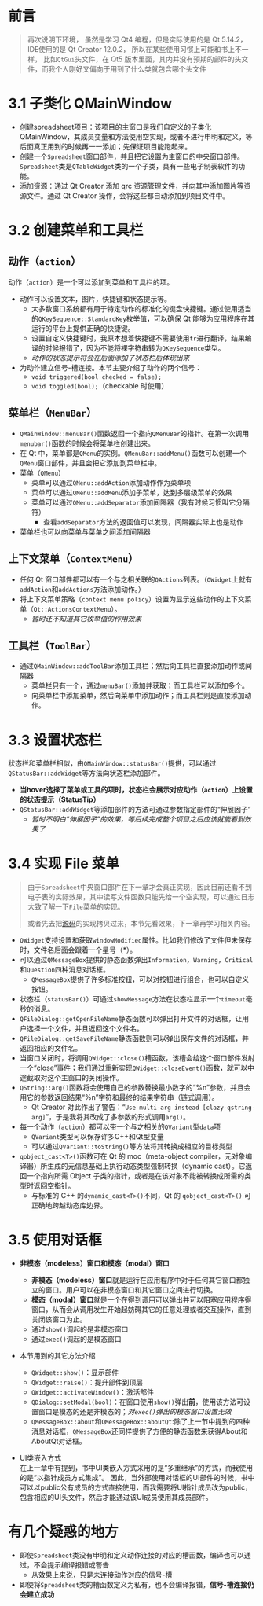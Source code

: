 # 前言
> 再次说明下环境，
> 虽然是学习 Qt4 编程，但是实际使用的是 Qt 5.14.2，IDE使用的是 Qt Creator 12.0.2，
> 所以在某些使用习惯上可能和书上不一样，
> 比如`QtGui`头文件，在 Qt5 版本里面，其内并没有预期的部件的头文件，而我个人刚好又偏向于用到了什么类就包含哪个头文件

# 3.1 子类化 QMainWindow
+ 创建spreadsheet项目：该项目的主窗口是我们自定义的子类化 QMainWindow，其成员变量和方法使用空实现，或者不进行申明和定义，等后面真正用到的时候再一一添加；先保证项目能跑起来。
+ 创建一个`Spreadsheet`窗口部件，并且把它设置为主窗口的中央窗口部件。`Spreadsheet`类是`QTableWidget`类的一个子类，具有一些电子制表软件的功能。
+ 添加资源：通过 Qt Creator 添加 qrc 资源管理文件，并向其中添加图片等资源文件。通过 Qt Creator 操作，会将这些都自动添加到项目文件中。

# 3.2 创建菜单和工具栏
## 动作（`action`）
动作（`action`）是一个可以添加到菜单和工具栏的项。
+ 动作可以设置文本，图片，快捷键和状态提示等。
  + 大多数窗口系统都有用于特定动作的标准化的键盘快捷键。通过使用适当的`QKeySequence::StandardKey`枚举值，可以确保 Qt 能够为应用程序在其运行的平台上提供正确的快捷键。
  + 设置自定义快捷键时，我原本想着快捷键不需要使用`tr`进行翻译，结果编译的时候报错了，因为不能将裸字符串转为`QKeySequence`类型。
  + *动作的状态提示将会在后面添加了状态栏后体现出来*
+ 为动作建立信号-槽连接。本节主要介绍了动作的两个信号：
  + `void triggered(bool checked = false);`
  + `void toggled(bool);`（checkable 时使用）

## 菜单栏（`MenuBar`）
+ `QMainWindow::menuBar()`函数返回一个指向`QMenuBar`的指针。在第一次调用`menubar()`函数的时候会将菜单栏创建出来。
+ 在 Qt 中，菜单都是`QMenu`的实例。`QMenuBar::addMenu()`函数可以创建一个`QMenu`窗口部件，并且会把它添加到菜单栏中。
+ 菜单（`QMenu`）
  + 菜单可以通过`QMenu::addAction`添加动作作为菜单项
  + 菜单可以通过`QMenu::addMenu`添加子菜单，达到多层级菜单的效果
  + 菜单可以通过`QMenu::addSeparator`添加间隔器（我有时候习惯叫它分隔符）
    + 查看`addSeparator`方法的返回值可以发现，间隔器实际上也是动作
+ 菜单栏也可以向菜单与菜单之间添加间隔器

## 上下文菜单（`ContextMenu`）
+ 任何 Qt 窗口部件都可以有一个与之相关联的`QActions`列表。（`QWidget`上就有`addAction`和`addActions`方法添加动作。）
+ 将上下文菜单策略（`context menu policy`）设置为显示这些动作的上下文菜单（`Qt::ActionsContextMenu`）。
  + *暂时还不知道其它枚举值的作用效果*

## 工具栏（`ToolBar`）
+ 通过`QMainWindow::addToolBar`添加工具栏；然后向工具栏直接添加动作或间隔器
  + 菜单栏只有一个，通过`menuBar()`添加并获取；而工具栏可以添加多个。
  + 向菜单栏中添加菜单，然后向菜单中添加动作；而工具栏则是直接添加动作。

# 3.3 设置状态栏
状态栏和菜单栏相似，由`QMainWindow::statusBar()`提供，可以通过`QStatusBar::addWidget`等方法向状态栏添加部件。
  + **当hover选择了菜单或工具的项时，状态栏会展示对应动作（`action`）上设置的状态提示（StatusTip）**
  + `QStatusBar::addWidget`等添加部件的方法可通过参数指定部件的“伸展因子”
    + *暂时不明白“伸展因子”的效果，等后续完成整个项目之后应该就能看到效果了*

# 3.4 实现 File 菜单
> 由于`Spreadsheet`中央窗口部件在下一章才会真正实现，因此目前还看不到电子表的实际效果，其中读写文件函数只能先给一个空实现，可以通过日志大致了解一下`File`菜单的实现。
> 
> 或者先去把[源码](https://ptgmedia.pearsoncmg.com/images/9780132354165/examples/qt-book-examples.zip)的实现拷贝过来，本节先看效果，下一章再学习相关内容。
+ `QWidget`支持设置和获取`windowModified`属性。比如我们修改了文件但未保存时，文件名后面会跟着一个星号（*）。
+ 可以通过`QMessageBox`提供的静态函数弹出`Information`，`Warning`，`Critical`和`Question`四种消息对话框。
  + `QMessageBox`提供了许多标准按钮，可以对按钮进行组合，也可以自定义按钮。
+ 状态栏（`statusBar()`）可通过`showMessage`方法在状态栏显示一个`timeout`毫秒的消息。
+ `QFileDialog::getOpenFileName`静态函数可以弹出打开文件的对话框，让用户选择一个文件，并且返回这个文件名。
+ `QFileDialog::getSaveFileName`静态函数则可以弹出保存文件的对话框，并返回相应的文件名。
+ 当窗口关闭时，将调用`QWidget::close()`槽函数，该槽会给这个窗口部件发射一个“close”事件；我们通过重新实现`QWidget::closeEvent()`函数，就可以中途截取对这个主窗口的关闭操作。
+ `QString::arg()`函数将会使用自己的参数替换最小数字的“%n”参数，并且会用它的参数返回结果“%n”字符和最终的结果字符串（链式调用）。
  + Qt Creator 对此作出了警告：“`Use multi-arg instead [clazy-qstring-arg]`”，于是我将其改成了多参数的形式调用`arg()`。
+ 每一个动作（`action`）都可以带一个与之相关的`QVariant`型`data`项
  + `QVariant`类型可以保存许多C++和Qt型变量
  + 可以通过`QVariant::toString()`等方法将其转换成相应的目标类型
+ `qobject_cast<T>()`函数可在 Qt 的 moc（meta-object compiler，元对象编译器）所生成的元信息基础上执行动态类型强制转换（dynamic cast）。它返回一个指向所需 Object 子类的指针，或者是在该对象不能被转换成所需的类型时返回空指针。
  + 与标准的 C++ 的`dynamic_cast<T>()`不同，Qt 的 `qobject_cast<T>()` 可正确地跨越动态库边界。

# 3.5 使用对话框
+ **非模态（modeless）窗口和模态（modal）窗口**
  + **非模态（modeless）窗口**就是运行在应用程序中对于任何其它窗口都独立的窗口。用户可以在非模态窗口和其它窗口之间进行切换。
  + **模态（modal）窗口**就是一个在得到调用可以弹出并可以阻塞应用程序得窗口，从而会从调用发生开始起妨碍其它的任意处理或者交互操作，直到关闭该窗口为止。
  + 通过`show()`调起的是非模态窗口
  + 通过`exec()`调起的是模态窗口

+ 本节用到的其它方法介绍
  + `QWidget::show()`：显示部件
  + `QWidget::raise()`：提升部件到顶层
  + `QWidget::activateWindow()`：激活部件
  + `QDialog::setModal(bool)`：在窗口使用`show()`弹出**前**，使用该方法可设置窗口是模态的还是非模态的；*对`exec()`弹出的模态窗口设置无效*
  + `QMessageBox::about`和`QMessageBox::aboutQt`:除了上一节中提到的四种消息对话框，`QMessageBox`还同样提供了方便的静态函数来获得About和AboutQt对话框。

+ UI类嵌入方式  
  在上一章中有提到，书中UI类嵌入方式采用的是“多重继承”的方式，而我使用的是“以指针成员方式集成”。
  因此，当外部使用对话框的UI部件的时候，书中可以以public公有成员的方式直接使用，而我需要将UI指针成员改为public，包含相应的UI头文件，然后才能通过该UI成员使用其成员部件。

# 有几个疑惑的地方
  + 即使`Spreadsheet`类没有申明和定义动作连接的对应的槽函数，编译也可以通过，不会提示编译报错或警告
    + 从效果上来说，只是未连接动作对应的信号-槽
  + 即使将`Spreadsheet`类的槽函数定义为私有，也不会编译报错，**信号-槽连接仍会建立成功**